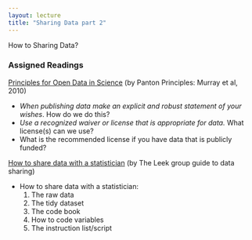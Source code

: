 ```yaml
---
layout: lecture
title: "Sharing Data part 2"
---
```


<p class="message">
  How to Sharing Data?
</p>


### Assigned Readings

<a href="http://pantonprinciples.org/" target="_blank"><i class="fa fa-newspaper-o" aria-hidden="true"></i> Principles for Open Data in Science</a> 
(by Panton Principles: Murray et al, 2010)

- _When publishing data make an explicit and robust statement of your wishes_.
How do we do this?
- _Use a recognized waiver or license that is appropriate for data._
What license(s) can we use?
- What is the recommended license if you have data that is publicly funded?


<a href="https://github.com/jtleek/datasharing" target="_blank"><i class="fa fa-newspaper-o" aria-hidden="true"></i> How to share data with a statistician</a> 
(by The Leek group guide to data sharing)

- How to share data with a statistician:
	1. The raw data
	2. The tidy dataset
	3. The code book
	4. How to code variables
	5. The instruction list/script



